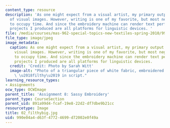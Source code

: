 ```yaml
---
content_type: resource
description: 'As one might expect from a visual artist, my primary output consists
  of visual images. However, writing is one of my favorite, but most neglected, ways
  to occupy time. And since the embroidery machine can render text perfectly, the
  projects I produced are all platforms for linguistic devices. '
file: /media/courses/mas-962-special-topics-new-textiles-spring-2010/990e04a4d63f47724699d72002e0f49a_02_filthybig.jpg
file_type: image/jpeg
image_metadata:
  caption: As one might expect from a visual artist, my primary output consists of
    visual images. However, writing is one of my favorite, but most neglected, ways
    to occupy time. And since the embroidery machine can render text perfectly, the
    projects I produced are all platforms for linguistic devices.
  credit: 'Credit: Photo by Sarah Witt'
  image-alt: "Photo of a triangular piece of white fabric, embroidered with the world\
    \ \u2018filthy\u2019 in script."
learning_resource_types:
- Assignments
ocw_type: OCWImage
parent_title: 'Assignment 8: Sassy Embroidery'
parent_type: CourseSection
parent_uid: 891a99d4-fcaf-19e8-22d2-df7dbe9b21cc
resourcetype: Image
title: 02_filthybig.jpg
uid: 990e04a4-d63f-4772-4699-d72002e0f49a
---
```

